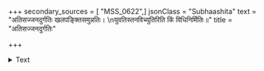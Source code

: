+++
secondary_sources = [ "MSS_0622",]
jsonClass = "Subhaashita"
text = "अतिसज्जनदुर्गतिः खलपङ्क्तिसमुन्नतिः।  \nयुवतिस्तनविच्युतिरिति किं विधिनिर्मितिः॥"
title = "अतिसज्जनदुर्गतिः"

+++

<details><summary>Text</summary>

अतिसज्जनदुर्गतिः खलपङ्क्तिसमुन्नतिः।  
युवतिस्तनविच्युतिरिति किं विधिनिर्मितिः॥
</details>
